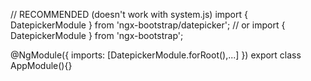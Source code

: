 // RECOMMENDED (doesn't work with system.js)
import { DatepickerModule } from 'ngx-bootstrap/datepicker';
// or
import { DatepickerModule } from 'ngx-bootstrap';

@NgModule({
  imports: [DatepickerModule.forRoot(),...]
})
export class AppModule(){}
